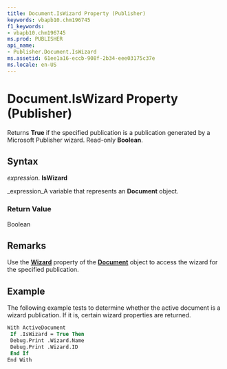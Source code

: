 ```yaml
---
title: Document.IsWizard Property (Publisher)
keywords: vbapb10.chm196745
f1_keywords:
- vbapb10.chm196745
ms.prod: PUBLISHER
api_name:
- Publisher.Document.IsWizard
ms.assetid: 61ee1a16-eccb-908f-2b34-eee03175c37e
ms.locale: en-US
---
```



# Document.IsWizard Property (Publisher)

Returns  **True** if the specified publication is a publication generated by a Microsoft Publisher wizard. Read-only **Boolean**.


## Syntax

 _expression_. **IsWizard**

 _expression_A variable that represents an  **Document** object.


### Return Value

Boolean


## Remarks

Use the  **[Wizard](document.wizard-property-publisher.md)** property of the **[Document](document-object-publisher.md)** object to access the wizard for the specified publication.


## Example

The following example tests to determine whether the active document is a wizard publication. If it is, certain wizard properties are returned.


```vb
With ActiveDocument 
 If .IsWizard = True Then 
 Debug.Print .Wizard.Name 
 Debug.Print .Wizard.ID 
 End If 
End With
```


